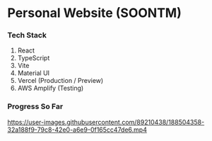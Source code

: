 # Personal Website (SOONTM)

### Tech Stack

1. React
2. TypeScript
3. Vite
4. Material UI
5. Vercel (Production / Preview)
6. AWS Amplify (Testing)

### Progress So Far


https://user-images.githubusercontent.com/89210438/188504358-32a188f9-79c8-42e0-a6e9-0f165cc47de6.mp4










